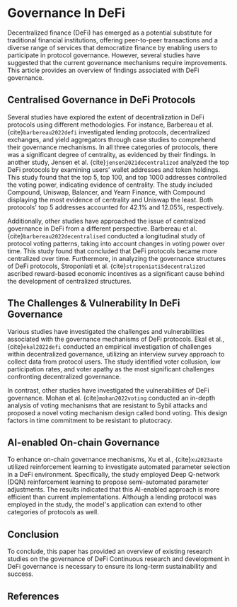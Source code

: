 # Governance In DeFi

Decentralized finance (DeFi) has emerged as a potential substitute for traditional financial institutions, offering peer-to-peer transactions and a diverse range of services that democratize finance by enabling users to participate in protocol governance. However, several studies have suggested that the current governance mechanisms require improvements. This article provides an overview of findings associated with DeFi governance.

## Centralised Governance in DeFi Protocols

 Several studies have explored the extent of decentralization in DeFi protocols using different methodologies. For instance, Barbereau et al. {cite}`barbereau2022defi` investigated lending protocols, decentralized exchanges, and yield aggregators through case studies to comprehend their governance mechanisms. In all three categories of protocols, there was a significant degree of centrality, as evidenced by their findings. In another study, Jensen et al. {cite}`jensen2021decentralized` analyzed the top DeFi protocols by examining users' wallet addresses and token holdings. This study found that the top 5, top 100, and top 1000 addresses controlled the voting power, indicating evidence of centrality. The study included Compound, Uniswap, Balancer, and Yearn Finance, with Compound displaying the most evidence of centrality and Uniswap the least. Both protocols' top 5 addresses accounted for 42.1% and 12.05%, respectively.

Additionally, other studies have approached the issue of centralized governance in DeFi from a different perspective. Barbereau et al. {cite}`barbereau2022decentralised` conducted a longitudinal study of protocol voting patterns, taking into account changes in voting power over time. This study found that concluded that DeFi protocols became more centralized over time. Furthermore, in analyzing the governance structures of DeFi protocols, Stroponiati et al. {cite}`stroponiati5decentralized` ascribed reward-based economic incentives as a significant cause behind the development of centralized structures.
 
## The Challenges & Vulnerability In DeFi Governance

Various studies have investigated the challenges and vulnerabilities associated with the governance mechanisms of DeFi protocols. Ekal et al., {cite}`ekal2022defi` conducted an empirical investigation of challenges within decentralized governance, utilizing an interview survey approach to collect data from protocol users. The study identified voter collusion, low participation rates, and voter apathy as the most significant challenges confronting decentralized governance.

In contrast, other studies have investigated the vulnerabilities of DeFi governance. Mohan et al. {cite}`mohan2022voting` conducted an in-depth analysis of voting mechanisms that are resistant to Sybil attacks and proposed a novel voting mechanism design called bond voting. This design factors in time commitment to be resistant to plutocracy.

## AI-enabled On-chain Governance

To enhance on-chain governance mechanisms, Xu et al., {cite}`xu2023auto` utilized reinforcement learning to investigate automated parameter selection in a DeFi environment. Specifically, the study employed Deep Q-network (DQN) reinforcement learning to propose semi-automated parameter adjustments. The results indicated that this AI-enabled approach is more efficient than current implementations. Although a lending protocol was employed in the study, the model's application can extend to other categories of protocols as well.

## Conclusion
To conclude, this paper has provided an overview of existing research studies on the governance of DeFi Continuous research and development in DeFi governance is necessary to ensure its long-term sustainability and success.

## References
<!-- ## References
```{bibliography}
``` -->